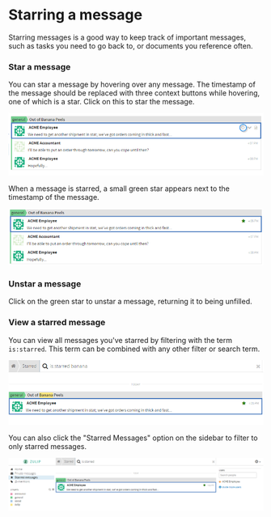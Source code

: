 # Starring a message
Starring messages is a good way to keep track of important messages, such as tasks you need to go back to, or documents you reference often.
### Star a message
You can star a message by hovering over any message. The timestamp of the message should be replaced with three context buttons while hovering, one of which is a star. Click on this to star the message.

![Message example](/static/images/help/starring-messages-unstarred.png)

When a message is starred, a small green star appears next to the timestamp of the message.

![Message example](/static/images/help/starring-messages-starred.png)

### Unstar a message
Click on the green star to unstar a message, returning it to being unfilled.

### View a starred message
You can view all messages you've starred by filtering with the term `is:starred`. This term can be combined with any other filter or search term.

![Message example](/static/images/help/starring-messages-filtering.png)

You can also click the "Starred Messages" option on the sidebar to filter to only starred messages.

![Message example](/static/images/help/starring-messages-view-starred.png)

